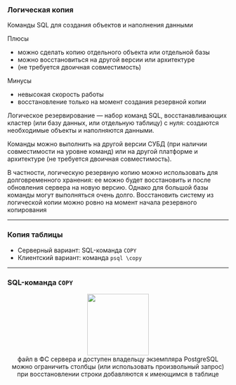 ### Логическая копия

Команды SQL для создания объектов и наполнения данными

Плюсы 
- можно сделать копию отдельного объекта или отдельной базы 
- можно восстановиться на другой версии или архитектуре
- (не требуется двоичная совместимость)
 

Минусы 
- невысокая скорость работы
- восстановление только на момент создания резервной копии

Логическое резервирование — набор команд SQL, восстанавливающих
кластер (или базу данных, или отдельную таблицу) с нуля: создаются
необходимые объекты и наполняются данными.


Команды можно выполнить на другой версии СУБД (при наличии
совместимости на уровне команд) или на другой платформе и
архитектуре (не требуется двоичная совместимость).


В частности, логическую резервную копию можно использовать для
долговременного хранения: ее можно будет восстановить и после
обновления сервера на новую версию.
Однако для большой базы команды могут выполняться очень долго.
Восстановить систему из логической копии можно ровно на момент
начала резервного копирования

***

### Копия таблицы

- Серверный вариант: SQL-команда `COPY`
- Клиентский вариант: команда `psql \copy`

*** 

### SQL-команда `COPY`
<div style="display: flex; flex-direction:column; align-items: center">
<div><img style="height:140px" src="/home/v1adt3r/Изображения/LogicalRedundany.png"></img></div>
<div style="text-align: center">файл в ФС сервера и доступен владельцу экземпляра PostgreSQL
можно ограничить столбцы (или использовать произвольный запрос)
при восстановлении строки добавляются к имеющимся в таблице</div>
</div>

